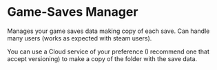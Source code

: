 # Game-Saves Manager

Manages your game saves data making copy of each save.
Can handle many users (works as expected with steam users).

You can use a Cloud service of your preference
(I recommend one that accept versioning)
to make a copy of the folder with the save data.
